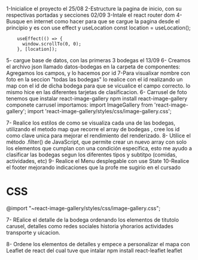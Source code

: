 1-Inicialice el proyecto el 25/08 
2-Estructure la pagina de inicio, con su respectivas portadas y secciones 02/09
3-Intale el react router dom 
4-Busque en internet como hacer para que se cargue la pagina desde el principio y es con use effect y useLocation 
const location = useLocation();
      
        useEffect(() => {
          window.scrollTo(0, 0);
        }, [location]);


5- cargue base de datos, con las primeras 3 bodegas el 13/09
6- Creamos el archivo json llamado datos-bodegas en la carpeta de componentes: Agregamos los campos, y lo hacemos por id 
7-Para visualixar nombre con foto en la seccion "todas las bodegas" lo realice con el id realizando un map con el id de dicha bodega para que se vicualice el campo correcto. lo mismo hice en las diferentes tarjetas de clasificacion. 
6- Carrusel de foto tenemos que instalar react-image-gallery
  npm install react-image-gallery
  componete carrusel importamos:
  import ImageGallery from 'react-image-gallery';
  import 'react-image-gallery/styles/css/image-gallery.css';

7- Realice los estilos de como se visualiza cada una de las bodegas, utilizando el metodo map que recorre el array de bodegas , cree los id como clave unica  para mejorar el rendimiento del renderizado. 
8- Utilice el método .filter() de JavaScript, que permite crear un nuevo array con solo los elementos que cumplan con una condición específica, esto me ayudo a clasificar las bodegas segun los diferentes tipos y subtitpo (comidas, actividades, etc)
9- Realice el Menu desplegable con use State 
10-Realice el footer mejorando indicaciones que la profe me sugirio en el cursado


  # CSS
  @import "~react-image-gallery/styles/css/image-gallery.css";

  7- REalice el detalle de la bodega ordenando los elementos de titutolo carusel, detalles como redes sociales historia yhorarios actividades transporte y uicacion. 

  8- Ordene los elementos de detalles y empece a personalizar el mapa con Leaflet de react del cual tuve que intalar 
    npm install react-leaflet leaflet